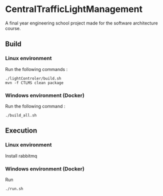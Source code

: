 # CentralTrafficLightManagement
A final year engineering school project made for the software architecture course.

## Build

### Linux environment

Run the following commands :

``` 
./lightControler/build.sh
mvn -f CTLMS clean package
```

### Windows environment (Docker)

Run the following command :

``` 
./build_all.sh
```


## Execution

### Linux environment

Install rabbitmq



### Windows environment (Docker)

Run

```
./run.sh
```